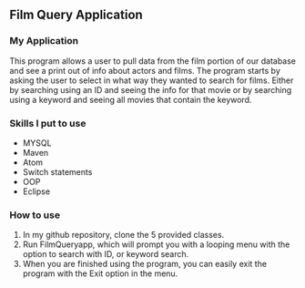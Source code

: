 ## Film Query Application
### My Application
This program allows a user to pull data from the film portion of our database and see a print out of info about actors and films. The program starts by asking the user to select in what way they wanted to search for films. Either by searching using an ID and seeing the info for that movie or by searching using a keyword and seeing all movies that contain the keyword.

### Skills I put to use
* MYSQL
* Maven
* Atom
* Switch statements
* OOP
* Eclipse

### How to use
1. In my github repository, clone the 5 provided classes.
2. Run FilmQueryapp, which will prompt you with a looping menu with the option to search with ID, or keyword search.
3. When you are finished using the program, you can easily exit the program with the Exit option in the menu.
